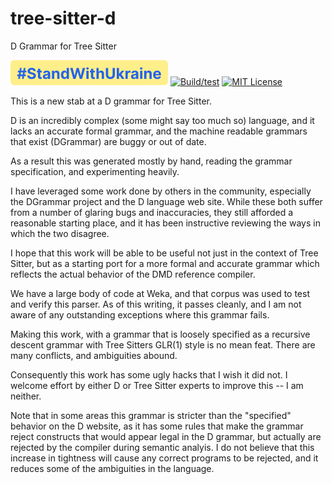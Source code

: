 # tree-sitter-d
D Grammar for Tree Sitter

[![Stand With Ukraine](https://raw.githubusercontent.com/vshymanskyy/StandWithUkraine/main/badges/StandWithUkraine.svg)](https://stand-with-ukraine.pp.ua)
[![Build/test](https://github.com/gdamore/tree-sitter-d/actions/workflows/ci.yml/badge.svg)](https://github.com/gdamore/tree-sitter-d/actions/workflows/ci.yml)
[![MIT License](https://img.shields.io/github/license/gdamore/tree-sitter-d.svg?logoColor=silver&logo=opensourceinitiative&color=blue&label=)](https://github.com/gdamore/tree-sitter-d/blob/master/LICENSE.txt)

This is a new stab at a D grammar for Tree Sitter.

D is an incredibly complex (some might say too much so) language, and it lacks an
accurate formal grammar, and the machine readable grammars that exist (DGrammar)
are buggy or out of date.

As a result this was generated mostly by hand, reading the grammar specification,
and experimenting heavily.

I have leveraged some work done by others in the community, especially the DGrammar
project and the D language web site.  While these both suffer from a number of
glaring bugs and inaccuracies, they still afforded a reasonable starting place,
and it has been instructive reviewing the ways in which the two disagree.

I hope that this work will be able to be useful not just in the context of Tree Sitter,
but as a starting port for a more formal and accurate grammar which reflects the
actual behavior of the DMD reference compiler.

We have a large body of code at Weka, and that corpus was used to test and verify
this parser.  As of this writing, it passes cleanly, and I am not aware of any
outstanding exceptions where this grammar fails.

Making this work, with a grammar that is loosely specified as a recursive descent
grammar with Tree Sitters GLR(1) style is no mean feat.  There are many conflicts,
and ambiguities abound.

Consequently this work has some ugly hacks that I wish it did not.  I welcome effort
by either D or Tree Sitter experts to improve this -- I am neither.

Note that in some areas this grammar is stricter than the "specified" behavior on
the D website, as it has some rules that make the grammar reject constructs that
would appear legal in the D grammar, but actually are rejected by the compiler
during semantic analyis.  I do not believe that this increase in tightness will
cause any correct programs to be rejected, and it reduces some of the ambiguities
in the language.

